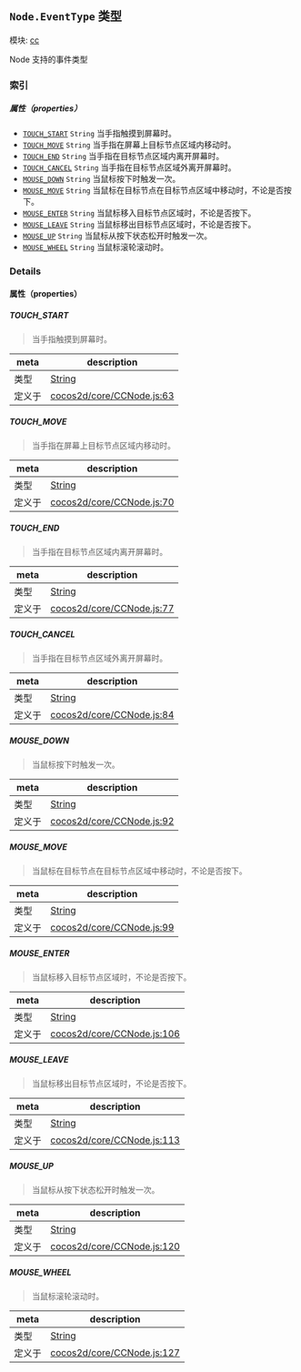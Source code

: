 ## `Node.EventType` 类型



模块: [cc](../modules/cc.md)


Node 支持的事件类型


### 索引

##### 属性（properties）

  - [`TOUCH_START`](#touchstart) `String` 当手指触摸到屏幕时。
  - [`TOUCH_MOVE`](#touchmove) `String` 当手指在屏幕上目标节点区域内移动时。
  - [`TOUCH_END`](#touchend) `String` 当手指在目标节点区域内离开屏幕时。
  - [`TOUCH_CANCEL`](#touchcancel) `String` 当手指在目标节点区域外离开屏幕时。
  - [`MOUSE_DOWN`](#mousedown) `String` 当鼠标按下时触发一次。
  - [`MOUSE_MOVE`](#mousemove) `String` 当鼠标在目标节点在目标节点区域中移动时，不论是否按下。
  - [`MOUSE_ENTER`](#mouseenter) `String` 当鼠标移入目标节点区域时，不论是否按下。
  - [`MOUSE_LEAVE`](#mouseleave) `String` 当鼠标移出目标节点区域时，不论是否按下。
  - [`MOUSE_UP`](#mouseup) `String` 当鼠标从按下状态松开时触发一次。
  - [`MOUSE_WHEEL`](#mousewheel) `String` 当鼠标滚轮滚动时。





### Details


#### 属性（properties）


##### TOUCH_START

> 当手指触摸到屏幕时。

| meta | description |
|------|-------------|
| 类型 | <a href="https://developer.mozilla.org/en/JavaScript/Reference/Global_Objects/String" class="crosslink external" target="_blank">String</a> |
| 定义于 | [cocos2d/core/CCNode.js:63](https://github.com/cocos-creator/engine/blob/dcd3357d61e518886ccbf8b2026bed4edc6c615d/cocos2d/core/CCNode.js#L63) |



##### TOUCH_MOVE

> 当手指在屏幕上目标节点区域内移动时。

| meta | description |
|------|-------------|
| 类型 | <a href="https://developer.mozilla.org/en/JavaScript/Reference/Global_Objects/String" class="crosslink external" target="_blank">String</a> |
| 定义于 | [cocos2d/core/CCNode.js:70](https://github.com/cocos-creator/engine/blob/dcd3357d61e518886ccbf8b2026bed4edc6c615d/cocos2d/core/CCNode.js#L70) |



##### TOUCH_END

> 当手指在目标节点区域内离开屏幕时。

| meta | description |
|------|-------------|
| 类型 | <a href="https://developer.mozilla.org/en/JavaScript/Reference/Global_Objects/String" class="crosslink external" target="_blank">String</a> |
| 定义于 | [cocos2d/core/CCNode.js:77](https://github.com/cocos-creator/engine/blob/dcd3357d61e518886ccbf8b2026bed4edc6c615d/cocos2d/core/CCNode.js#L77) |



##### TOUCH_CANCEL

> 当手指在目标节点区域外离开屏幕时。

| meta | description |
|------|-------------|
| 类型 | <a href="https://developer.mozilla.org/en/JavaScript/Reference/Global_Objects/String" class="crosslink external" target="_blank">String</a> |
| 定义于 | [cocos2d/core/CCNode.js:84](https://github.com/cocos-creator/engine/blob/dcd3357d61e518886ccbf8b2026bed4edc6c615d/cocos2d/core/CCNode.js#L84) |



##### MOUSE_DOWN

> 当鼠标按下时触发一次。

| meta | description |
|------|-------------|
| 类型 | <a href="https://developer.mozilla.org/en/JavaScript/Reference/Global_Objects/String" class="crosslink external" target="_blank">String</a> |
| 定义于 | [cocos2d/core/CCNode.js:92](https://github.com/cocos-creator/engine/blob/dcd3357d61e518886ccbf8b2026bed4edc6c615d/cocos2d/core/CCNode.js#L92) |



##### MOUSE_MOVE

> 当鼠标在目标节点在目标节点区域中移动时，不论是否按下。

| meta | description |
|------|-------------|
| 类型 | <a href="https://developer.mozilla.org/en/JavaScript/Reference/Global_Objects/String" class="crosslink external" target="_blank">String</a> |
| 定义于 | [cocos2d/core/CCNode.js:99](https://github.com/cocos-creator/engine/blob/dcd3357d61e518886ccbf8b2026bed4edc6c615d/cocos2d/core/CCNode.js#L99) |



##### MOUSE_ENTER

> 当鼠标移入目标节点区域时，不论是否按下。

| meta | description |
|------|-------------|
| 类型 | <a href="https://developer.mozilla.org/en/JavaScript/Reference/Global_Objects/String" class="crosslink external" target="_blank">String</a> |
| 定义于 | [cocos2d/core/CCNode.js:106](https://github.com/cocos-creator/engine/blob/dcd3357d61e518886ccbf8b2026bed4edc6c615d/cocos2d/core/CCNode.js#L106) |



##### MOUSE_LEAVE

> 当鼠标移出目标节点区域时，不论是否按下。

| meta | description |
|------|-------------|
| 类型 | <a href="https://developer.mozilla.org/en/JavaScript/Reference/Global_Objects/String" class="crosslink external" target="_blank">String</a> |
| 定义于 | [cocos2d/core/CCNode.js:113](https://github.com/cocos-creator/engine/blob/dcd3357d61e518886ccbf8b2026bed4edc6c615d/cocos2d/core/CCNode.js#L113) |



##### MOUSE_UP

> 当鼠标从按下状态松开时触发一次。

| meta | description |
|------|-------------|
| 类型 | <a href="https://developer.mozilla.org/en/JavaScript/Reference/Global_Objects/String" class="crosslink external" target="_blank">String</a> |
| 定义于 | [cocos2d/core/CCNode.js:120](https://github.com/cocos-creator/engine/blob/dcd3357d61e518886ccbf8b2026bed4edc6c615d/cocos2d/core/CCNode.js#L120) |



##### MOUSE_WHEEL

> 当鼠标滚轮滚动时。

| meta | description |
|------|-------------|
| 类型 | <a href="https://developer.mozilla.org/en/JavaScript/Reference/Global_Objects/String" class="crosslink external" target="_blank">String</a> |
| 定义于 | [cocos2d/core/CCNode.js:127](https://github.com/cocos-creator/engine/blob/dcd3357d61e518886ccbf8b2026bed4edc6c615d/cocos2d/core/CCNode.js#L127) |






